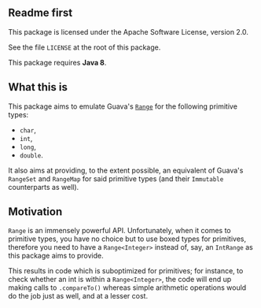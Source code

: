 ## Readme first

This package is licensed under the Apache Software License, version 2.0.

See the file `LICENSE` at the root of this package.

This package requires **Java 8**.

## What this is

This package aims to emulate Guava's
[`Range`](http://google.github.io/guava/releases/19.0/api/docs/com/google/common/collect/Range.html)
for the following primitive types:

* `char`,
* `int`,
* `long`,
* `double`.

It also aims at providing, to the extent possible, an equivalent of Guava's
`RangeSet` and `RangeMap` for said primitive types (and their `Immutable`
counterparts as well).

## Motivation

`Range` is an immensely powerful API. Unfortunately, when it comes to primitive
types, you have no choice but to use boxed types for primitives, therefore you
need to have a `Range<Integer>` instead of, say, an `IntRange` as this package
aims to provide.

This results in code which is suboptimized for primitives; for instance, to
check whether an int is within a `Range<Integer>`, the code will end up making
calls to `.compareTo()` whereas simple arithmetic operations would do the job
just as well, and at a lesser cost.

